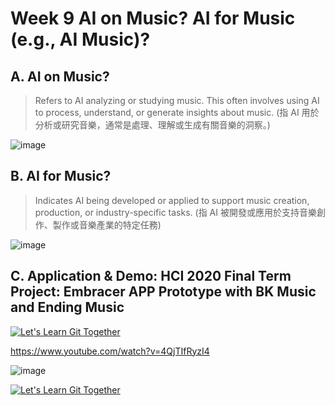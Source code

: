 # Week 9 AI on Music? AI for Music (e.g., AI Music)?

## A. AI on Music?

> Refers to AI analyzing or studying music. This often involves using AI to process, understand, or generate insights about music. (指 AI 用於分析或研究音樂，通常是處理、理解或生成有關音樂的洞察。)

![image](https://github.com/user-attachments/assets/b9c81e7f-acd3-4d3f-9843-f4932d671978)

## B. AI for Music?

> Indicates AI being developed or applied to support music creation, production, or industry-specific tasks. (指 AI 被開發或應用於支持音樂創作、製作或音樂產業的特定任務)

![image](https://github.com/user-attachments/assets/94b69612-dfca-47b8-9dcf-a31ebd099381)

## C. Application & Demo: HCI 2020 Final Term Project: Embracer APP Prototype with BK Music and Ending Music

[![Let's Learn Git Together](http://img.youtube.com/vi/GW8laTu9x_k/0.jpg)](http://www.youtube.com/watch?v=GW8laTu9x_k")

https://www.youtube.com/watch?v=4QjTIfRyzI4

![image](https://github.com/user-attachments/assets/7151d7e7-c6b7-4560-b7d7-64d08fbdf141)

[![Let's Learn Git Together](http://img.youtube.com/vi/4QjTIfRyzI4.jpg)](http://www.youtube.com/watch?4QjTIfRyzI4")
